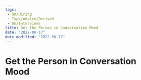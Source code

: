 ```yaml
---
tags:
 - On/Hiring
 - Type/Advice/Derived
 - On/Interviews
title: Get the Person in Conversation Mood
date: "2022-08-17"
date modified: "2022-08-17"
---
```


# Get the Person in Conversation Mood
